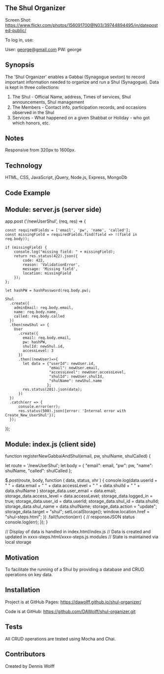 ## The Shul Organizer

Screen Shot:  https://www.flickr.com/photos/156091700@N03/39744894495/in/dateposted-public/

To log in, use:

User:  george@gmail.com
PW:    george

## Synopsis

The 'Shul Organizer' enables a Gabbai (Synagogue sexton) to record important information needed to organize and run a Shul (Synagogue).  Data is kept in three collections:  
  1. The Shul - Official Name, address, Times of services, Shul announcements, Shul management
  2. The Members - Contact info, participation records, and occasions observed in the Shul
  3. Services - What happened on a given Shabbat or Holiday - who got which honors, etc.   

## Notes

Responsive from 320px to 1600px.

## Technology

HTML, CSS, JavaScript, jQuery, Node.js, Express, MongoDb

## Code Example

Module:  server.js  (server side)
----------------------------------
app.post ('/newUserShul', (req, res) => {

    const requiredFields = ['email', 'pw', 'name', 'called'];
    const missingField = requiredFields.find(field => !(field in req.body));

    if (missingField) {
        console.log("missing field: " + missingField);
        return res.status(422).json({
            code: 422,
            reason: 'ValidationError',
            message: 'Missing field',
            location: missingField
        });
    };

    let hashPW = hashPassword(req.body.pw);

    Shul
      .create({
        adminEmail: req.body.email,
        name: req.body.name,
        called: req.body.called
      })
      .then(newShul => {
        User
          .create({
            email: req.body.email,
            pw: hashPW,
            shulId: newShul.id,
            accessLevel: 3
          })
          .then((newUser)=>{
            let data = {"userId": newUser.id,
                        "email": newUser.email,
                        "accessLevel": newUser.accessLevel,
                        "shulId": newUser.shulId,
                        "shulName": newShul.name
                       };
            res.status(201).json(data);
          })
      })
      .catch(err => {
          console.error(err);
          res.status(500).json({error: 'Internal error with Create_New_UserShul'});
      });
});

Module:  index.js  (client side)
----------------------------------
function registerNewGabbaiAndShul(email, pw, shulName, shulCalled) {

  let route = '/newUserShul';
  let body = { "email": email,
               "pw": pw,
               "name": shulName,
               "called": shulCalled };

  $.post(route, body, function ( data, status, xhr ) {
      console.log(data.userId + " "
                + data.email + " "
                + data.accessLevel + " "
                + data.shulId + " "
                + data.shulName )
      storage_data.user_email = data.email;
      storage_data.access_level = data.accessLevel;
      storage_data.logged_in = true;
      storage_data.user_id = data.userId;
      storage_data.shul_id = data.shulId;
      storage_data.shul_name = data.shulName;
      storage_data.action = "update";
      storage_data.target = "shul";
      setLocalStorage();
      window.location.href = "shul-steps.html";
      })
  .fail(function(err) {
    // responseJSON   status
    console.log(err);
  });
}

// Display of data is handled in index.html/index.js
// Data is created and updated in xxxx-steps.html/xxxx-steps.js modules
// State is maintained via local storage  

## Motivation

To facilitate the running of a Shul by providing a database and CRUD operations on key data.

## Installation

Project is at GitHub Pages:
		 https://dawolff.github.io/shul-organizer/

Code is at GitHub:
		 https://github.com/DAWolff/shul-organizer.git

## Tests

All CRUD operations are tested using Mocha and Chai.  

## Contributors

Created by Dennis Wolff
